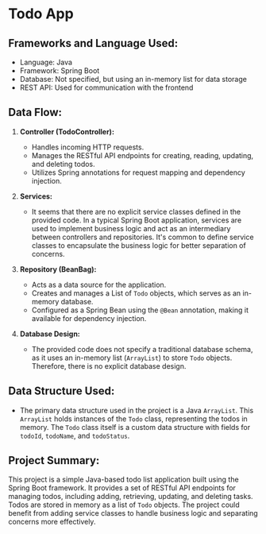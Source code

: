 
# Todo App


## **Frameworks and Language Used:**
- Language: Java
- Framework: Spring Boot
- Database: Not specified, but using an in-memory list for data storage
- REST API: Used for communication with the frontend

## **Data Flow:**

1. **Controller (TodoController):**
   - Handles incoming HTTP requests.
   - Manages the RESTful API endpoints for creating, reading, updating, and deleting todos.
   - Utilizes Spring annotations for request mapping and dependency injection.

2. **Services:**
   - It seems that there are no explicit service classes defined in the provided code. In a typical Spring Boot application, services are used to implement business logic and act as an intermediary between controllers and repositories. It's common to define service classes to encapsulate the business logic for better separation of concerns.

3. **Repository (BeanBag):**
   - Acts as a data source for the application.
   - Creates and manages a List of `Todo` objects, which serves as an in-memory database.
   - Configured as a Spring Bean using the `@Bean` annotation, making it available for dependency injection.

4. **Database Design:**
   - The provided code does not specify a traditional database schema, as it uses an in-memory list (`ArrayList`) to store `Todo` objects. Therefore, there is no explicit database design.

## **Data Structure Used:**
- The primary data structure used in the project is a Java `ArrayList`. This `ArrayList` holds instances of the `Todo` class, representing the todos in memory. The `Todo` class itself is a custom data structure with fields for `todoId`, `todoName`, and `todoStatus`.

## **Project Summary:**
This project is a simple Java-based todo list application built using the Spring Boot framework. It provides a set of RESTful API endpoints for managing todos, including adding, retrieving, updating, and deleting tasks. Todos are stored in memory as a list of `Todo` objects. The project could benefit from adding service classes to handle business logic and separating concerns more effectively.
